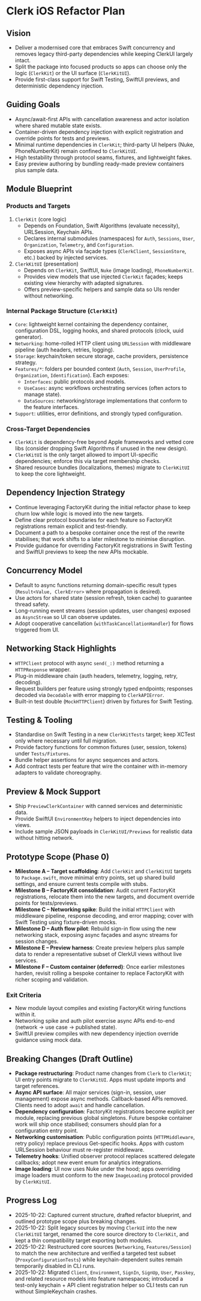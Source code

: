 # Clerk iOS Refactor Plan

## Vision
- Deliver a modernised core that embraces Swift concurrency and removes legacy third-party dependencies while keeping ClerkUI largely intact.
- Split the package into focused products so apps can choose only the logic (`ClerkKit`) or the UI surface (`ClerkKitUI`).
- Provide first-class support for Swift Testing, SwiftUI previews, and deterministic dependency injection.

## Guiding Goals
- Async/await-first APIs with cancellation awareness and actor isolation where shared mutable state exists.
- Container-driven dependency injection with explicit registration and override points for tests and previews.
- Minimal runtime dependencies in `ClerkKit`; third-party UI helpers (Nuke, PhoneNumberKit) remain confined to `ClerkKitUI`.
- High testability through protocol seams, fixtures, and lightweight fakes.
- Easy preview authoring by bundling ready-made preview containers plus sample data.

## Module Blueprint

### Products and Targets
1. `ClerkKit` (core logic)
   - Depends on Foundation, Swift Algorithms (evaluate necessity), URLSession, Keychain APIs.
   - Declares internal submodules (namespaces) for `Auth`, `Sessions`, `User`, `Organization`, `Telemetry`, and `Configuration`.
   - Exposes async APIs via façade types (`ClerkClient`, `SessionStore`, etc.) backed by injected services.
2. `ClerkKitUI` (presentation)
   - Depends on `ClerkKit`, SwiftUI, `Nuke` (image loading), `PhoneNumberKit`.
   - Provides view models that use injected `ClerkKit` façades; keeps existing view hierarchy with adapted signatures.
   - Offers preview-specific helpers and sample data so UIs render without networking.

### Internal Package Structure (`ClerkKit`)
- `Core`: lightweight kernel containing the dependency container, configuration DSL, logging hooks, and shared protocols (clock, uuid generator).
- `Networking`: home-rolled HTTP client using `URLSession` with middleware pipeline (auth headers, retries, logging).
- `Storage`: keychain/token secure storage, cache providers, persistence strategy.
- `Features/*`: folders per bounded context (`Auth`, `Session`, `UserProfile`, `Organization`, `Identification`). Each exposes:
  - `Interfaces`: public protocols and models.
  - `UseCases`: async workflows orchestrating services (often actors to manage state).
  - `DataSources`: networking/storage implementations that conform to the feature interfaces.
- `Support`: utilities, error definitions, and strongly typed configuration.

### Cross-Target Dependencies
- `ClerkKit` is dependency-free beyond Apple frameworks and vetted core libs (consider dropping Swift Algorithms if unused in the new design).
- `ClerkKitUI` is the only target allowed to import UI-specific dependencies; enforce this via target membership checks.
- Shared resource bundles (localizations, themes) migrate to `ClerkKitUI` to keep the core lightweight.

## Dependency Injection Strategy
- Continue leveraging FactoryKit during the initial refactor phase to keep churn low while logic is moved into the new targets.
- Define clear protocol boundaries for each feature so FactoryKit registrations remain explicit and test-friendly.
- Document a path to a bespoke container once the rest of the rewrite stabilises; that work shifts to a later milestone to minimise disruption.
- Provide guidance for overriding FactoryKit registrations in Swift Testing and SwiftUI previews to keep the new APIs mockable.

## Concurrency Model
- Default to async functions returning domain-specific result types (`Result<Value, ClerkError>` where propagation is desired).
- Use actors for shared state (session refresh, token cache) to guarantee thread safety.
- Long-running event streams (session updates, user changes) exposed as `AsyncStream` so UI can observe updates.
- Adopt cooperative cancellation (`withTaskCancellationHandler`) for flows triggered from UI.

## Networking Stack Highlights
- `HTTPClient` protocol with async `send(_:)` method returning a `HTTPResponse` wrapper.
- Plug-in middleware chain (auth headers, telemetry, logging, retry, decoding).
- Request builders per feature using strongly typed endpoints; responses decoded via `Decodable` with error mapping to `ClerkAPIError`.
- Built-in test double (`MockHTTPClient`) driven by fixtures for Swift Testing.

## Testing & Tooling
- Standardise on Swift Testing in a new `ClerkKitTests` target; keep XCTest only where necessary until full migration.
- Provide factory functions for common fixtures (user, session, tokens) under `Tests/Fixtures`.
- Bundle helper assertions for async sequences and actors.
- Add contract tests per feature that wire the container with in-memory adapters to validate choreography.

## Preview & Mock Support
- Ship `PreviewClerkContainer` with canned services and deterministic data.
- Provide SwiftUI `EnvironmentKey` helpers to inject dependencies into views.
- Include sample JSON payloads in `ClerkKitUI/Previews` for realistic data without hitting network.

## Prototype Scope (Phase 0)
- **Milestone A – Target scaffolding**: Add `ClerkKit` and `ClerkKitUI` targets to `Package.swift`, move minimal entry points, set up shared build settings, and ensure current tests compile with stubs.
- **Milestone B – FactoryKit consolidation**: Audit current FactoryKit registrations, relocate them into the new targets, and document override points for tests/previews.
- **Milestone C – Networking spike**: Build the initial `HTTPClient` with middleware pipeline, response decoding, and error mapping; cover with Swift Testing using fixture-driven mocks.
- **Milestone D – Auth flow pilot**: Rebuild sign-in flow using the new networking stack, exposing async façades and async streams for session changes.
- **Milestone E – Preview harness**: Create preview helpers plus sample data to render a representative subset of ClerkUI views without live services.
- **Milestone F – Custom container (deferred)**: Once earlier milestones harden, revisit rolling a bespoke container to replace FactoryKit with richer scoping and validation.

### Exit Criteria
- New module layout compiles and existing FactoryKit wiring functions within it.
- Networking spike and auth pilot exercise async APIs end-to-end (network -> use case -> published state).
- SwiftUI preview compiles with new dependency injection override guidance using mock data.

## Breaking Changes (Draft Outline)
- **Package restructuring**: Product name changes from `Clerk` to `ClerkKit`; UI entry points migrate to `ClerkKitUI`. Apps must update imports and target references.
- **Async API surface**: All major services (sign-in, session, user management) expose async methods. Callback-based APIs removed. Clients need to adopt `await` and handle cancellation.
- **Dependency configuration**: FactoryKit registrations become explicit per module, replacing previous global singletons. Future bespoke container work will ship once stabilised; consumers should plan for a configuration entry point.
- **Networking customisation**: Public configuration points (`HTTPMiddleware`, retry policy) replace previous Get-specific hooks. Apps with custom URLSession behaviour must re-register middleware.
- **Telemetry hooks**: Unified observer protocol replaces scattered delegate callbacks; adopt new event enum for analytics integrations.
- **Image loading**: UI now uses Nuke under the hood; apps overriding image loaders must conform to the new `ImageLoading` protocol provided by `ClerkKitUI`.

## Progress Log
- 2025-10-22: Captured current structure, drafted refactor blueprint, and outlined prototype scope plus breaking changes.
- 2025-10-22: Split legacy sources by moving `ClerkUI` into the new `ClerkKitUI` target, renamed the core source directory to `ClerkKit`, and kept a thin compatibility target exporting both modules.
- 2025-10-22: Restructured core sources (`Networking`, `Features/Session`) to match the new architecture and verified a targeted test subset (`ProxyConfigurationTests`) while keychain-dependent suites remain temporarily disabled in CLI runs.
- 2025-10-22: Migrated `Client`, `Environment`, `SignIn`, `SignUp`, `User`, `Passkey`, and related resource models into feature namespaces; introduced a test-only keychain + API client registration helper so CLI tests can run without SimpleKeychain crashes.

